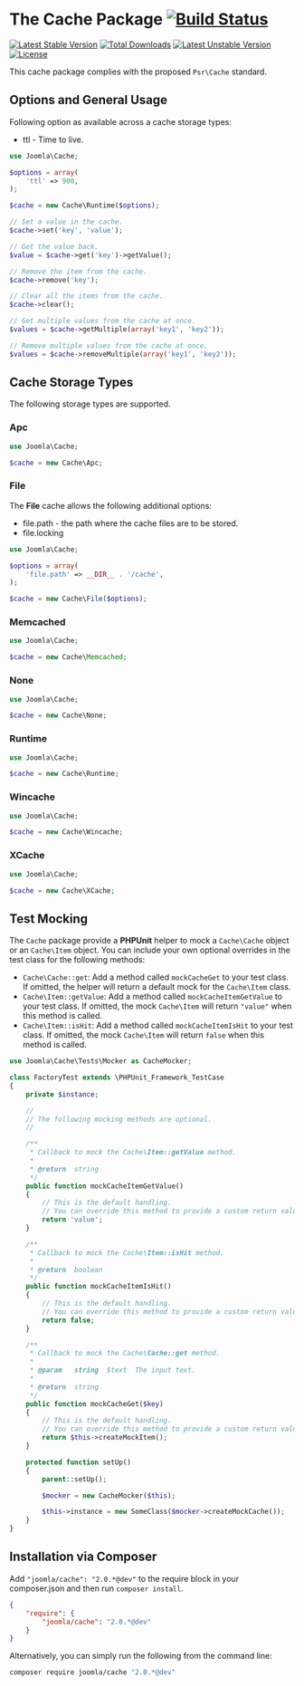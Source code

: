 # The Cache Package [![Build Status](https://travis-ci.org/joomla-framework/cache.png?branch=master)](https://travis-ci.org/joomla-framework/cache)

[![Latest Stable Version](https://poser.pugx.org/joomla/cache/v/stable)](https://packagist.org/packages/joomla/cache)
[![Total Downloads](https://poser.pugx.org/joomla/cache/downloads)](https://packagist.org/packages/joomla/cache)
[![Latest Unstable Version](https://poser.pugx.org/joomla/cache/v/unstable)](https://packagist.org/packages/joomla/cache)
[![License](https://poser.pugx.org/joomla/cache/license)](https://packagist.org/packages/joomla/cache)

This cache package complies with the proposed `Psr\Cache` standard.

## Options and General Usage

Following option as available across a cache storage types:

* ttl - Time to live.

```php
use Joomla\Cache;

$options = array(
	'ttl' => 900,
);

$cache = new Cache\Runtime($options);

// Set a value in the cache.
$cache->set('key', 'value');

// Get the value back.
$value = $cache->get('key')->getValue();

// Remove the item from the cache.
$cache->remove('key');

// Clear all the items from the cache.
$cache->clear();

// Get multiple values from the cache at once.
$values = $cache->getMultiple(array('key1', 'key2'));

// Remove multiple values from the cache at once.
$values = $cache->removeMultiple(array('key1', 'key2'));
```

## Cache Storage Types

The following storage types are supported.

### Apc

```php
use Joomla\Cache;

$cache = new Cache\Apc;
```

### File

The **File** cache allows the following additional options:

* file.path - the path where the cache files are to be stored.
* file.locking

```php
use Joomla\Cache;

$options = array(
	'file.path' => __DIR__ . '/cache',
);

$cache = new Cache\File($options);
```

### Memcached

```php
use Joomla\Cache;

$cache = new Cache\Memcached;
```

### None

```php
use Joomla\Cache;

$cache = new Cache\None;
```

### Runtime

```php
use Joomla\Cache;

$cache = new Cache\Runtime;
```

### Wincache

```php
use Joomla\Cache;

$cache = new Cache\Wincache;
```

### XCache

```php
use Joomla\Cache;

$cache = new Cache\XCache;
```

## Test Mocking

The `Cache` package provide a **PHPUnit** helper to mock a `Cache\Cache` object or an `Cache\Item` object. You can include your own optional overrides in the test class for the following methods:

* `Cache\Cache::get`: Add a method called `mockCacheGet` to your test class. If omitted, the helper will return a default mock for the `Cache\Item` class.
* `Cache\Item::getValue`: Add a method called `mockCacheItemGetValue` to your test class. If omitted, the mock `Cache\Item` will return `"value"` when this method is called.
* `Cache\Item::isHit`: Add a method called `mockCacheItemIsHit` to your test class. If omitted, the mock `Cache\Item` will return `false` when this method is called.

```php
use Joomla\Cache\Tests\Mocker as CacheMocker;

class FactoryTest extends \PHPUnit_Framework_TestCase
{
	private $instance;

	//
	// The following mocking methods are optional.
	//

	/**
	 * Callback to mock the Cache\Item::getValue method.
	 *
	 * @return  string
	 */
	public function mockCacheItemGetValue()
	{
		// This is the default handling.
		// You can override this method to provide a custom return value.
		return 'value';
	}

	/**
	 * Callback to mock the Cache\Item::isHit method.
	 *
	 * @return  boolean
	 */
	public function mockCacheItemIsHit()
	{
		// This is the default handling.
		// You can override this method to provide a custom return value.
		return false;
	}

	/**
	 * Callback to mock the Cache\Cache::get method.
	 *
	 * @param   string  $text  The input text.
	 *
	 * @return  string
	 */
	public function mockCacheGet($key)
	{
		// This is the default handling.
		// You can override this method to provide a custom return value.
		return $this->createMockItem();
	}

	protected function setUp()
	{
		parent::setUp();

		$mocker = new CacheMocker($this);

		$this->instance = new SomeClass($mocker->createMockCache());
	}
}
```

## Installation via Composer

Add `"joomla/cache": "2.0.*@dev"` to the require block in your composer.json and then run `composer install`.

```json
{
	"require": {
		"joomla/cache": "2.0.*@dev"
	}
}
```

Alternatively, you can simply run the following from the command line:

```sh
composer require joomla/cache "2.0.*@dev"
```
